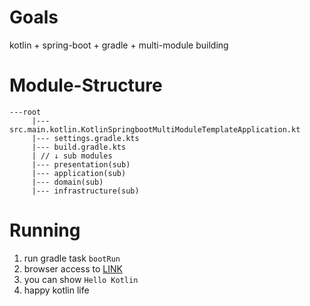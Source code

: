 # Goals

kotlin + spring-boot + gradle + multi-module building

# Module-Structure
```text
---root
     |--- src.main.kotlin.KotlinSpringbootMultiModuleTemplateApplication.kt
     |--- settings.gradle.kts
     |--- build.gradle.kts
     | // ↓ sub modules
     |--- presentation(sub)
     |--- application(sub)
     |--- domain(sub)
     |--- infrastructure(sub)
```

# Running

1. run gradle task `bootRun`
2. browser access to [LINK](http://localhost:8080/demo/get)
3. you can show `Hello Kotlin`
4. happy kotlin life

